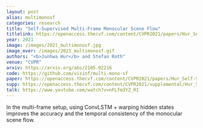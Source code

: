 ```yaml
---
layout: post
alias: multimonosf
categories: research
title: "Self-Supervised Multi-Frame Monocular Scene Flow"
titlelink: https://openaccess.thecvf.com/content/CVPR2021/papers/Hur_Self-Supervised_Multi-Frame_Monocular_Scene_Flow_CVPR_2021_paper.pdf
year: 2021
image: /images/2021_multimonosf.jpg
image_over: /images/2021_multimonosf.gif
authors: "<b>Junhwa Hur</b> and Stefan Roth"
venue: "CVPR"
arxiv: https://arxiv.org/abs/2105.02216
code: https://github.com/visinf/multi-mono-sf
paper: https://openaccess.thecvf.com/content/CVPR2021/papers/Hur_Self-Supervised_Multi-Frame_Monocular_Scene_Flow_CVPR_2021_paper.pdf
supp: https://openaccess.thecvf.com/content/CVPR2021/supplemental/Hur_Self-Supervised_Multi-Frame_Monocular_CVPR_2021_supplemental.pdf
talk: https://www.youtube.com/watch?v=nFLfm3YZ_RI
---
```


In the multi-frame setup, using ConvLSTM + warping hidden states improves the accuracy and the temporal consistency of the monocular scene flow.